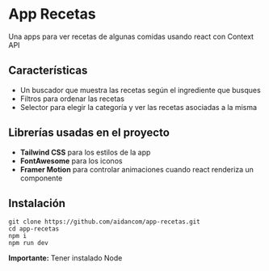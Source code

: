 # App Recetas
Una apps para ver recetas de algunas comidas usando react con Context API
## Características
- Un buscador que muestra las recetas según el ingrediente que busques
- Filtros para ordenar las recetas
- Selector para elegir la categoría y ver las recetas asociadas a la misma
## Librerías usadas en el proyecto
- __Tailwind CSS__ para los estilos de la app
- __FontAwesome__ para los iconos
- __Framer Motion__ para controlar animaciones cuando react renderiza un componente
## Instalación
```
git clone https://github.com/aidancom/app-recetas.git  
cd app-recetas
npm i
npm run dev
```
__Importante:__ Tener instalado Node
